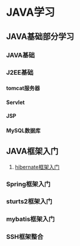 # JAVA学习

## JAVA基础部分学习

### JAVA基础

### J2EE基础

#### tomcat服务器

#### Servlet

#### JSP

#### MySQL数据库

## JAVA框架入门

1. [hibernate框架入门](https://github.com/amning/JavaLearn/tree/master/Hibernate/HelloHibernate)

### Spring框架入门

### sturts2框架入门

### mybatis框架入门

### SSH框架整合


